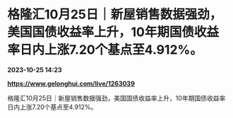 # 格隆汇10月25日｜新屋销售数据强劲，美国国债收益率上升，10年期国债收益率日内上涨7.20个基点至4.912%。

**2023-10-25 14:23**

**https://www.gelonghui.com/live/1263039**

格隆汇10月25日｜新屋销售数据强劲，美国国债收益率上升，10年期国债收益率日内上涨7.20个基点至4.912%。